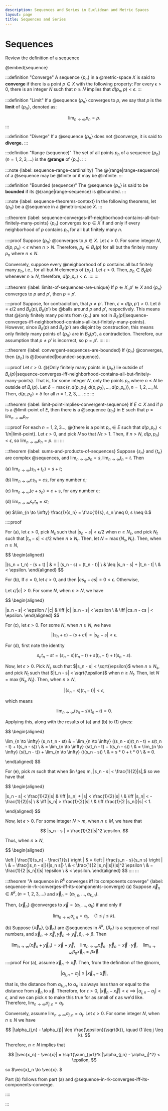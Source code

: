 ```yaml
---
description: Sequences and Series in Euclidean and Metric Spaces
layout: page
title: Sequences and Series
---
```


# Sequences

Review the definition of a sequence

@embed{sequence}

:::definition "Converge"
A sequence $\{p_n\}$ in a @metric-space $X$ is said to **converge** if there is a point $p \in X$ with the following property: For every $\epsilon > 0,$ there is an integer $N$ such that $n \geq N$ implies that $d(p_n, p) < \epsilon.$ 
:::

:::definition "Limit"
If a @sequence $\{p_n\}$ converges to $p,$ we say that $p$ is the **limit** of $\{p_n\},$ denoted as:

$$ \lim_{n \to \infty} p_n = p. $$
:::

:::definition "Diverge"
If a @sequence $\{p_n\}$ does not @converge, it is said to **diverge.**
:::

:::definition "Range (sequence)"
The set of all points $p_n$ of a sequence $\{p_n\} (n = 1, 2, 3, \dots)$ is the **@range** of $\{p_n\}.$
:::

:::note {label: sequence-range-cardinality}
The @{range|range-sequence} of a @sequence may be @finite or it may be @infinite.
:::

:::definition "Bounded (sequence)"
The @sequence $\{p_n\}$ is said to be **bounded** if its @{range|range-sequence} is @bounded.
:::

:::note {label: sequence-theorems-context}
In the following theorems, let $\{p_n\}$ be a @sequence in a @metric-space $X.$
:::

:::theorem {label: sequence-converges-iff-neighborhood-contains-all-but-finitely-many-points}
$\{p_n\}$ converges to $p \in X$ if and only if every neighborhood of $p$ contains $p_n$ for all but finitely many $n.$

::::proof
Suppose $\{p_n\}$ @converges to $p \in X.$ Let $\epsilon > 0.$ For some integer $N,$ $d(p, p_n) < \epsilon$ when $n > N.$ Therefore, $p_n \in B_\epsilon(p)$ for all but the finitely many $p_n$ where $n \leq N.$ 

Conversely, suppose every @neighborhood of $p$ contains all but finitely many $p_n,$ i.e., for all but $N$ elements of $\{p_n\}.$ Let $\epsilon > 0.$ Then, $p_n \in B_\epsilon(p)$ whenever $n \geq N,$ therefore, $d(p, p_n) < \epsilon.$
::::
:::

:::theorem {label: limits-of-sequences-are-unique}
If $p \in X, p' \in X$ and $\{p_n\}$ converges to $p$ and $p',$ then $p = p'.$

::::proof
Suppose, for contradiction, that $p \neq p'.$ Then, $\epsilon = d(p, p') > 0.$ Let $\delta = \epsilon/2$ and $B_\delta(p), B_\delta(p')$ be @balls around $p$ and $p',$ respectively. This means that @{only finitely many points from $\{p_n\}$ are not in $B_\delta(p)$|sequence-converges-iff-neighborhood-contains-all-but-finitely-many-points}. However, since $B_\delta(p)$ and $B_\delta(p')$ are disjoint by construction, this means only finitely many points of $\{p_n\}$ are in $B_\delta(p'),$ a contradiction. Therefore, our assumption that $p \neq p'$ is incorrect, so $p = p'.$
::::
:::

:::theorem {label: convergent-sequences-are-bounded}
If $\{p_n\}$ @converges, then $\{p_n\}$ is @{bounded|bounded-sequence}.

::::proof
Let $\epsilon > 0.$ @{Only finitely many points in $\{p_n\}$ lie outside of $B_\epsilon(p)$|sequence-converges-iff-neighborhood-contains-all-but-finitely-many-points}. That is, for some integer $N,$ only the points $p_n$ where $n \leq N$ lie outside of $B_\epsilon(p).$ Let $\delta = \max\{\epsilon, d(p, p_1), d(p, p_2), \dots, d(p, p_n)\}, n = 1, 2, \dots, N.$ Then, $d(p, p_n) < \delta$ for all $n = 1, 2, 3, \dots.$
::::
:::

:::theorem {label: limit-point-implies-convergent-sequence}
If $E \subset X$ and if $p$ is a @limit-point of $E,$ then there is a @sequence $\{p_n\}$ in $E$ such that $p = \lim_{n \to \infty} p_n.$

::::proof
For each $n = 1,2,3 \dots,$ @{there is a point $p_n \in E$ such that $d(p, p_n) < 1/n$|limit-point}. Let $\epsilon > 0,$ and pick $N$ so that $N \epsilon > 1.$ Then, if $n > N,$ $d(p, p_n) < \epsilon,$ so $\lim_{n \to \infty} p_n = p$.
::::
:::

:::theorem {label: sums-and-products-of-sequences}
Suppose $\{s_n\}$ and $\{t_n\}$ are complex @sequences, and $\lim_{n \to \infty} s_n = s, \lim_{n \to \infty} t_n = t.$ Then

(a) $\lim_{n \to \infty} (s_n + t_n) = s + t;$

(b) $\lim_{n \to \infty} c s_n = cs,$ for any number $c;$

(c) $\lim_{n \to \infty} (c + s_n) = c + s,$ for any number $c;$

(d) $\lim_{n \to \infty} s_n t_n = st;$

(e) $\lim_{n \to \infty} \frac{1}{s_n} = \frac{1}{s}, s_n \neq 0, s \neq 0.$

::::proof

For (a), let $\epsilon > 0,$ pick $N_s$ such that $|s_n - s| < \epsilon/2$ when $n \geq N_s,$ and pick $N_t$ such that $|t_n - s| < \epsilon/2$ when $n \geq N_t.$ Then, let $N = \max\{N_s, N_t\}.$ Then, when $n \geq N,$

$$ \begin{aligned}

 |(s_n + t_n) - (s + t) | & = | (s_n - s) + (t_n - t)| \\
                          & \leq |s_n - s| + |t_n - t| \\
                          & < \epsilon.
\end{aligned}
$$

For (b), If $c = 0,$ let $\epsilon > 0,$ and then $|c s_n - c s| = 0 < \epsilon.$ Otherwise,

Let $\epsilon / |c| > 0.$ For some $N,$ when $n \geq N,$ we have

$$ \begin{aligned}

|s_n - s| < \epsilon / |c| & \iff |c| |s_n - s| < \epsilon  \\
                     & \iff |cs_n - cs | < \epsilon.
\end{aligned}
$$

For (c), let $\epsilon > 0.$ For some $N,$ when $n \geq N,$ we have

$$ |(s_n + c) - (s + c)| = |s_n - s| < \epsilon. $$

For (d), first note the identity

$$ s_n t_n - st = (s_n - s)(t_n - t) + s(t_n - t) + t(s_n - s). \tag{1} $$

Now, let $\epsilon > 0.$ Pick $N_s$ such that $|s_n - s| < \sqrt{\epsilon}$ when $n \geq N_s,$ and pick $N_t$ such that $|t_n - s| < \sqrt{\epsilon}$ when $n \geq N_t.$ Then, let $N = \max\{N_s, N_t\}.$ Then, when $n \geq N,$

$$ |(s_n - s)(t_n - t)| < \epsilon, $$

which means

$$ \lim_{n \to \infty}(s_n - s)(t_n - t) = 0. $$

Applying this, along with the results of (a) and (b) to (1) gives:


$$ \begin{aligned}

\lim_{n \to \infty} (s_n t_n - st) & = \lim_{n \to \infty} ((s_n - s)(t_n - t) + s(t_n - t) + t(s_n - s)) \\
                                   & = \lim_{n \to \infty} (s(t_n - t) + t(s_n - s)) \\
                                   & = \lim_{n \to \infty} (s(t_n - t)) + \lim_{n \to \infty} (t(s_n - s)) \\
                                   & = s * 0 + t * 0 \\
                                   & = 0.
        

\end{aligned}
$$

For (e), pick $m$ such that when $n \geq m, |s_n - s| < \frac{1}{2}|s|,$ so we have that

$$ \begin{aligned}

|s_n - s| < \frac{1}{2}|s| & \iff |s_n| + |s| < \frac{1}{2}|s| \\
                           & \iff |s_n| < -\frac{1}{2}|s| \\
                           & \iff |s_n| > \frac{1}{2}|s| \\
                           & \iff \frac{1}{2 |s_n|}|s| < 1.

\end{aligned}
$$

Now, let $\epsilon > 0.$ For some integer $N > m,$ when $n \geq M,$ we have that

$$ |s_n - s | < \frac{1}{2}|s|^2 \epsilon. $$

Thus, when $n \geq N,$

$$ \begin{aligned}

\left | \frac{1}{s_n} - \frac{1}{s} \right | & = \left | \frac{s_n - s}{s_n s} \right | \\
                                             & = \frac{|s_n - s|}{|s_n s|} \\
                                             & < \frac{1}{2 |s_n||s|}|s|^2 \epsilon \\
                                             & = \frac{1}{2 |s_n|}|s| \epsilon \\
                                             & < \epsilon.
\end{aligned}
$$
::::
:::

:::theorem "A sequence in $R^k$ converges iff its components converge" {label: sequence-in-rk-converges-iff-its-components-converge}
(a) Suppose $\vec{x}_n \in R^k, (n = 1, 2, 3, \dots)$ and $\vec{x}_n = (\alpha_{1,n}, \dots, \alpha_{k,n}).$

Then, $\{\vec{x}_n\}$ @converges to $\vec{x} = (\alpha_1, \dots, \alpha_k)$ if and only if

$$ \lim_{n \to \infty} \alpha_{j,n} = \alpha_j, \quad (1 \leq j \leq k). $$

(b) Suppose $\{\vec{x}_n\}, \{\vec{y}_n\}$ are @sequences in $R^k,$ $\{\beta_n\}$ is a sequence of real numbers, and $\vec{x}_n \to \vec{x}, \vec{y}_n \to \vec{y}, \beta_n \to \beta.$ Then

$$ \lim_{n \to \infty} (\vec{x}_n + \vec{y}_n) = \vec{x} + \vec{y}, \quad \lim_{n \to \infty} \vec{x}_n \cdot \vec{y}_n = \vec{x} \cdot \vec{y}, \quad \lim_{n \to \infty} \beta_n \vec{x}_n = \beta \vec{x}. $$

::::proof
For (a), assume $\vec x_{n} \to \vec x.$ Then, from the definition of the @norm,

$$ |\alpha_{j,n} - \alpha_j | \leq |\vec{x}_n - \vec{x} |, $$

that is, the distance from $\alpha_{k,n}$ to $\alpha_{n}$ is always less than or equal to the distance from $\vec{x}_n$ to $\vec{x}.$ Therefore, for $\epsilon > 0,$ $|\vec{x}_n - \vec{x}| < \epsilon \implies |\alpha_{j,n} - \alpha_j| < \epsilon,$ and we can pick $n$ to make this true for as small of $\epsilon$ as we'd like. Therefore, $\lim_{n \to \infty} \alpha_{j, n} = \alpha_j.$

Conversely, assume $\lim_{n \to \infty} \alpha_{j, n} = \alpha_j.$ Let $\epsilon > 0.$ For some integer $N,$ when $n \geq N$ we have

$$ |\alpha_{j,n} - \alpha_{j}| \leq \frac{\epsilon}{\sqrt{k}}, \quad (1 \leq j \leq k). $$

Therefore, $n \geq N$ implies that

$$ |\vec{x_n} - \vec{x}| = \sqrt{\sum_{j=1}^k |\alpha_{j,n} - \alpha_j|^2} < \epsilon, $$

so $\vec{x}_n \to \vec{x}. $

Part (b) follows from part (a) and @sequence-in-rk-converges-iff-its-components-converge. 

::::

:::
